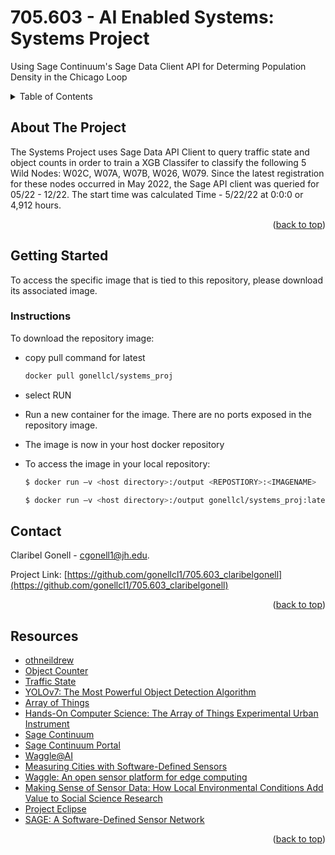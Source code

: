 # 705.603 - AI Enabled Systems: Systems Project
Using Sage Continuum's Sage Data Client API for Determing Population Density in the Chicago Loop


<!-- Improved compatibility of back to top link: See: https://github.com/othneildrew/Best-README-Template/pull/73 -->
<a name="readme-top"></a>
<!--
*** Thanks for checking out the Best-README-Template. If you have a suggestion
*** that would make this better, please fork the repo and create a pull request
*** or simply open an issue with the tag "enhancement".
*** Don't forget to give the project a star!
*** Thanks again! Now go create something AMAZING! :D
-->



<!-- TABLE OF CONTENTS -->
<details>
  <summary>Table of Contents</summary>
  <ol>
    <li>
      <a href="#about-the-project">About The Project</a>
    </li>
    <li>
      <a href="#getting-started">Getting Started</a>
      <ul>
        <li><a href="#instructions">Instructions</a></li>
      </ul>
    </li>
    <li><a href="#contact">Contact</a></li>
    <li><a href="#acknowledgments">Acknowledgments</a></li>
  </ol>
</details>


<!-- ABOUT THE PROJECT -->
## About The Project

The Systems Project uses Sage Data API Client to query traffic state and object counts in order to train a XGB Classifer to classify the following  5 Wild Nodes: W02C, W07A, W07B, W026, W079. Since the latest registration for these nodes occurred in May 2022, the Sage API client was queried for 05/22 - 12/22. The start time was calculated Time - 5/22/22 at 0:0:0 or 4,912 hours.  

<p align="right">(<a href="#readme-top">back to top</a>)</p>


<!-- GETTING STARTED -->
## Getting Started

To access the specific image that is tied to this repository, please download its associated image. 

<!-- INSTRUCTIONS -->

### Instructions

To download the repository image: 
* copy pull command for latest
  ```sh
  docker pull gonellcl/systems_proj
  ```
* select RUN
* Run a new container for the image. There are no ports exposed in the repository image. 
* The image is now in your host docker repository

* To access the image in your local repository: 
  ```sh
  $ docker run –v <host directory>:/output <REPOSTIORY>:<IMAGENAME>
  ```
   ```sh
  $ docker run –v <host directory>:/output gonellcl/systems_proj:latest
  ```

<!-- CONTACT -->
## Contact

Claribel Gonell  - cgonell1@jh.edu.

Project Link: [https://github.com/gonellcl1/705.603_claribelgonell](https://github.com/gonellcl1/705.603_claribelgonell)

<p align="right">(<a href="#readme-top">back to top</a>)</p>



<!-- ACKNOWLEDGMENTS -->
## Resources

* [othneildrew](https://github.com/othneildrew/Best-README-Template/blob/master/BLANK_README.md)
* [Object Counter](https://github.com/waggle-sensor/plugin-objectcounter)
* [Traffic State](https://portal.sagecontinuum.org/apps/app/seonghapark/traffic-state)
* [YOLOv7: The Most Powerful Object Detection Algorithm](https://viso.ai/deep-learning/yolov7-guide/)
* [Array of Things](https://arrayofthings.github.io/index.html)
* [Hands-On Computer Science: The Array of Things Experimental Urban Instrument](https://ieeexplore.ieee.org/abstract/document/9734773)
* [Sage Continuum](https://sagecontinuum.org/) 
* [Sage Continuum Portal](https://portal.sagecontinuum.org/nodes) 
* [Waggle@AI](https://docs.waggle-edge.ai/docs/about/overview)
* [Measuring Cities with Software-Defined Sensors](https://ieeexplore.ieee.org/abstract/document/9241512)
* [Waggle: An open sensor platform for edge computing](https://ieeexplore.ieee.org/abstract/document/7808975)
* [Making Sense of Sensor Data: How Local Environmental Conditions Add Value to Social Science Research](https://journals.sagepub.com/doi/abs/10.1177/0894439320920601)
* [Project Eclipse](https://www.microsoft.com/en-us/research/project/project-eclipse/)
* [SAGE: A Software-Defined Sensor Network](https://www.anl.gov/mcs/sage-a-softwaredefined-sensor-network)












<p align="right">(<a href="#readme-top">back to top</a>)</p>
